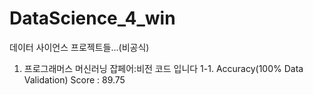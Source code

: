 # DataScience_4_win
데이터 사이언스 프로젝트들...(비공식)
1. 프로그래머스 머신러닝 잡페어:비전 코드 입니다
1-1. Accuracy(100% Data Validation) Score : 89.75
